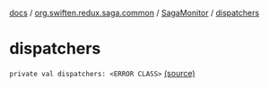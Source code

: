 [docs](../../index.md) / [org.swiften.redux.saga.common](../index.md) / [SagaMonitor](index.md) / [dispatchers](./dispatchers.md)

# dispatchers

`private val dispatchers: <ERROR CLASS>` [(source)](https://github.com/protoman92/KotlinRedux/tree/master/common/common-saga/src/main/kotlin/org/swiften/redux/saga/common/SagaMonitor.kt#L32)
